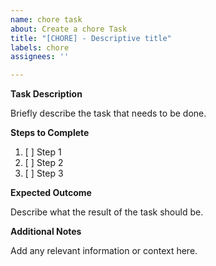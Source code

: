 ```yaml
---
name: chore task
about: Create a chore Task
title: "[CHORE] - Descriptive title"
labels: chore
assignees: ''

---
```


**Task Description**

Briefly describe the task that needs to be done.

**Steps to Complete**

1. [ ] Step 1
2. [ ] Step 2
3. [ ] Step 3

**Expected Outcome**

Describe what the result of the task should be.

**Additional Notes**

Add any relevant information or context here.
